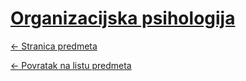 # [Organizacijska psihologija](https://www.github.com/studosi-fer/ORGPSI)
[<- Stranica predmeta](https://www.fer.unizg.hr/predmet/orgpsi)

[<- Povratak na listu predmeta](https://www.github.com/studosi/FER)